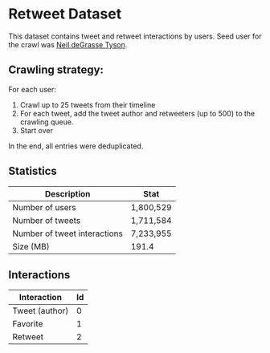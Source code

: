 # Retweet Dataset

This dataset contains tweet and retweet interactions by users. Seed user for the crawl was [Neil deGrasse Tyson](https://twitter.com/neiltyson).

## Crawling strategy:
For each user:
1. Crawl up to 25 tweets from their timeline
2. For each tweet, add the tweet author and retweeters (up to 500) to the crawling queue.
3. Start over

In the end, all entries were deduplicated.

## Statistics
| Description | Stat |
|-------------|------|
| Number of users | 1,800,529 |
| Number of tweets | 1,711,584 |
| Number of tweet interactions | 7,233,955 |
| Size (MB) | 191.4 |

## Interactions
| Interaction | Id |
|-------------|----|
| Tweet (author) | 0 |
| Favorite | 1 |
| Retweet | 2 |
